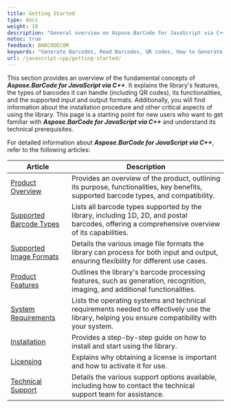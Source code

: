 ```yaml
---
title: Getting Started
type: docs
weight: 10
description: "General overview on Aspose.BarCode for JavaScript via C++"
notoc: true
feedback: BARCODECOM
keywords: "Generate Barcodes, Read Barcodes, QR codes, How to Generate Barcodes in JavaScript, Use Advanced Settings to Style and Customize Barcodes, Aspose.BarCode, JavaScript"
url: /javascript-cpp/getting-started/
---
```

This section provides an overview of the fundamental concepts of ***Aspose.BarCode for JavaScript via C++***. It explains the library's features, the types of barcodes it can handle (including QR codes), its functionalities, and the supported input and output formats. Additionally, you will find information about the installation procedure and other critical aspects of using the library. This page is a starting point for new users who want to get familiar with ***Aspose.BarCode for JavaScript via C++*** and understand its technical prerequisites.

For detailed information about ***Aspose.BarCode for JavaScript via C++***, refer to the following articles:

| Article | Description |
|---------|-------------|
| [Product Overview](/barcode/javascript-cpp/product-overview/) | Provides an overview of the product, outlining its purpose, functionalities, key benefits, supported barcode types, and compatibility. |
| [Supported Barcode Types](/barcode/javascript-cpp/barcode-types/) | Lists all barcode types supported by the library, including 1D, 2D, and postal barcodes, offering a comprehensive overview of its capabilities. |
| [Supported Image Formats](/barcode/javascript-cpp/image-formats/) | Details the various image file formats the library can process for both input and output, ensuring flexibility for different use cases. |
| [Product Features](/barcode/javascript-cpp/product-features/) | Outlines the library's barcode processing features, such as generation, recognition, imaging, and additional functionalities. |
| [System Requirements](/barcode/javascript-cpp/system-requirements/) | Lists the operating systems and technical requirements needed to effectively use the library, helping you ensure compatibility with your system. |
| [Installation](/barcode/javascript-cpp/installation/) | Provides a step-by-step guide on how to install and start using the library. |
| [Licensing](/barcode/javascript-cpp/licensing/) | Explains why obtaining a license is important and how to activate it for use. |
| [Technical Support](/barcode/javascript-cpp/technical-support/) | Details the various support options available, including how to contact the technical support team for assistance. |





